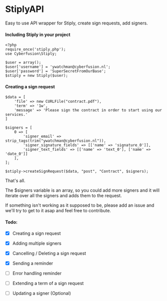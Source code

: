 # StiplyAPI
Easy to use API wrapper for Stiply, create sign requests, add signers.


#### Including Stiply in your project

    <?php
    require_once('stiply.php');
    use Cyberfusion\Stiply;
    
    $user = array();
    $user['username'] = 'ywatchman@cyberfusion.nl';
    $user['password'] = 'SuperSecretFromOurBase';
    $stiply = new Stiply($user);
    
#### Creating a sign request
    
    $data = [
        'file' => new CURLFile("contract.pdf"),
        'term' => '1w',
        'message' => 'Please sign the contract in order to start using our services.'
    ]
    
    $signers = [
        0 => [
            'signer_email' => strip_tags(trim("ywatchman@cyberfusion.nl")),
            'signer_signature_fields' => [['name' => 'signature_0']],
            'signer_text_fields' => [['name' => 'text_0'], ['name' => 'date_0']]
        ],
    ];
    
    $stiply->createSignRequest($data, "post", "Contract", $signers);
    
That's all.

The $signers variable is an array, so you could add more signers and it will iterate over all the signers and adds them to the request.

If something isn't working as it supposed to be, please add an issue and we'll try to get to it asap and feel free to contribute.

#### Todo:

 - [x] Creating a sign request
 - [x] Adding multiple signers
 - [x] Cancelling / Deleting a sign request
 - [x] Sending a reminder
 - [ ] Error handling reminder
 - [ ] Extending a term of a sign request
 - [ ] Updating a signer (Optional)
 
